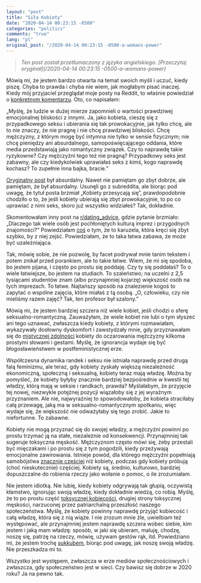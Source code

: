 ```yaml
---
layout: "post"
title: "Siła Kobiety"
date: "2020-04-14 00:23:15 -0500"
categories: "politics"
comments: "true"
lang: "pl"
original_post: "/2020-04-14 00:23:15 -0500-a-womans-power"
---
```


> *Ten post został przetłumaczony z języka angielskiego. [Przeczytaj oryginał](/2020-04-14 00:23:15 -0500-a-womans-power)*

Mówią mi, że jestem bardzo otwarta na temat swoich myśli i uczuć, kiedy piszę. Chyba to prawda i chyba nie wiem, jak mogłabym pisać inaczej. Kiedy mój przyjaciel przeglądał moje posty na Reddit, to właśnie powiedział o <a href="https://www.reddit.com/r/PurplePillDebate/comments/e4htnm/women_are_oversaturating_themselves/f9ermpv?utm_source=share&utm_medium=web2x" target="_blank">konkretnym komentarzu</a>. Oto, co napisałam:

„Myślę, że ludzie w dużej mierze zapomnieli o wartości prawdziwej emocjonalnej bliskości z innymi. Ja, jako kobieta, cieszę się z przypadkowego seksu i ubierania się tak prowokacyjnie, jak tylko chcę, ale to nie znaczy, że nie pragnę i nie chcę prawdziwej bliskości. Chcę mężczyzny, z którym mogę być intymna nie tylko w sensie fizycznym; nie chcę pieniędzy ani absurdalnego, samopoświęcającego oddania, które media przedstawiają jako romantyczny związek. Czy to naprawdę takie ryzykowne? Czy mężczyźni tego też nie pragną? Przypadkowy seks jest zabawny, ale czy kiedykolwiek uprawiałaś seks z kimś, kogo naprawdę kochasz? To zupełnie inna bajka, bracie.”<!-- more -->

<a href="https://www.reddit.com/r/PurplePillDebate/comments/e4htnm/women_are_oversaturating_themselves/?utm_source=share&utm_medium=web2x" target="_blank">Oryginalny post</a> był absurdalny. Nawet nie pamiętam go zbyt dobrze, ale pamiętam, że był absurdalny. Usunęli go z subreddita, ale biorąc pod uwagę, że tytuł posta brzmiał „Kobiety przesycają się”, prawdopodobnie chodziło o to, że jeśli kobiety ubierają się zbyt prowokacyjnie, to po co uprawiać z nimi seks, skoro już wszystko widziałeś? Tak, dokładnie.

Skomentowałam inny post na <a href="https://www.reddit.com/r/dating_advice/" target="_blank">r/dating_advice</a>, gdzie pytanie brzmiało: „Dlaczego tak wiele osób jest pochłoniętych kulturą imprez i przygodnych znajomości?” Powiedziałam <a href="https://www.reddit.com/r/dating_advice/comments/e5t36p/why_are_so_many_people_caught_up_in_party_and/f9mtc8n?utm_source=share&utm_medium=web2x" target="_blank">coś</a> o tym, że to karuzela, która kręci się zbyt szybko, by z niej zejść. Powiedziałam, że to taka łatwa zabawa, że może być uzależniająca.

Tak, mówię sobie, że nie pozwolę, by facet podrywał mnie tanim tekstem i potem znikał przed porankiem, ale to takie łatwe. Wiem, że mi się spodoba, bo jestem pijana, i często po prostu się poddaję. Czy ty się poddałaś? To o wiele łatwiejsze, bo jestem na studiach. To szaleństwo; na uczelni z 2,5 tysiącami studentów znam (albo przynajmniej kojarzę) większość osób na tych imprezach. To łatwe. Najtańszy sposób na znalezienie kogoś to zapytać o wspólne zajęcia, które miałaś z tą osobą. „O, człowieku, czy nie mieliśmy razem zajęć? Tak, ten profesor był szalony.”

Mówią mi, że jestem bardziej szczera niż wiele kobiet, jeśli chodzi o sferę seksualno-romantyczną. Zauważyłam, że wiele kobiet nie lubi o tym słyszeć ani tego uznawać, zwłaszcza kiedy kobiety, z którymi rozmawiałam, wykazywały dosłowny dyskomfort i zawstydzały mnie, gdy przyznawałam się do <a href="https://open.spotify.com/track/4nmne9J3YCEdhvjTzwiAgu" target="_blank">mistycznej zdolności</a> kobiety do oczarowania mężczyzny kilkoma prostymi słowami i gestami. Myślę, że ignorancja wydaje się być błogosławieństwem w postfeministycznej erze.

Współczesna dynamika randek i seksu nie istniała naprawdę przed drugą falą feminizmu, ale teraz, gdy kobiety zyskały większą niezależność ekonomiczną, społeczną i seksualną, kobiety teraz mają władzę. Można by pomyśleć, że kobiety byłyby znacznie bardziej bezpośrednie w kwestii tej władzy, którą mają w seksie i randkach, prawda? Myślałabym, że przyjęcie tej nowej, niezwykle potężnej pozycji wiązałoby się z jej wyraźnym przyznaniem. Ale nie, najwyraźniej to spowodowałoby, że kobieta straciłaby całą przewagę, jaką ma w seksualno-romantycznym spotkaniu, więc wydaje się, że większość nie odważyłaby się tego zrobić. Jakie to niefortunne. To zabawne.

Kobiety nie mogą przyznać się do swojej władzy, a mężczyźni powinni po prostu trzymać ją na stałe, niezależnie od konsekwencji. Przynajmniej tak sugeruje toksyczna męskość. Mężczyznom często mówi się, żeby przestali być mięczakami i po prostu się z tym pogodzili, kiedy przeżywają emocjonalne zawirowania. Istnieje powód, dla którego mężczyźni popełniają samobójstwa <a href="https://www.bbc.com/future/article/20190313-why-more-men-kill-themselves-than-women" target="_blank">znacznie częściej</a> niż kobiety, podczas gdy kobiety próbują (choć nieskutecznie) <a hef="https://www.bbc.com/future/article/20190313-why-more-men-kill-themselves-than-women" target="_blank">częściej</a>. Kobiety są, średnio, kulturowo, bardziej dopuszczalne do robienia rzeczy jako wołanie o pomoc, o ile zrozumiałam.

Nie jestem idiotką. Nie lubię, kiedy kobiety odgrywają tak głupią, oczywistą kłamstwo, ignorując swoją władzę, kiedy dokładnie wiedzą, co robią. Myślę, że to po prostu część <a href="https://www.psychologytoday.com/us/blog/sex-sexuality-and-romance/201908/toxic-femininity" target="_blank">toksycznej kobiecości</a>, drugiej strony toksycznej męskości, narzuconej przez patriarchalną przeszłość naszego społeczeństwa. Myślę, że kobiety powinny naprawdę przyjąć kobiecość i całą władzę, która się z nią wiąże. I nie zrozum mnie źle, uwielbiam też występować, ale przynajmniej jestem naprawdę szczera wobec siebie, kim jestem i jaką mam władzę: sposób, w jaki się ubieram, maluję, chodzę, noszę się, patrzę na rzeczy, mówię, używam gestów rąk, itd. Powiedziano mi, że jestem trochę <a href="https://en.wikipedia.org/wiki/Succubus" target="_blank">sukkubem</a>, biorąc pod uwagę, jak noszę swoją władzę. Nie przeszkadza mi to.

Wszystko jest występem, zwłaszcza w erze mediów społecznościowych i zwłaszcza, gdy społeczeństwo jest w sieci. Czy bawisz się dobrze w 2020 roku? Ja na pewno tak.